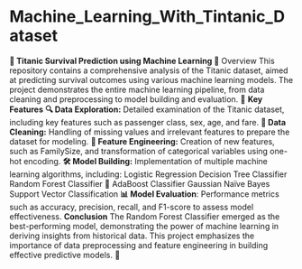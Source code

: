 # Machine_Learning_With_Tintanic_Dataset
**🚢 Titanic Survival Prediction using Machine Learning 🤖**
Overview
This repository contains a comprehensive analysis of the Titanic dataset, aimed at predicting survival outcomes using various machine learning models. The project demonstrates the entire machine learning pipeline, from data cleaning and preprocessing to model building and evaluation. 🚀
**Key Features**
**🔍 Data Exploration:** Detailed examination of the Titanic dataset, including key features such as passenger class, sex, age, and fare.
**🧹 Data Cleaning:** Handling of missing values and irrelevant features to prepare the dataset for modeling.
**🔧 Feature Engineering:** Creation of new features, such as FamilySize, and transformation of categorical variables using one-hot encoding.
**🛠️ Model Building:** Implementation of multiple machine learning algorithms, including:
Logistic Regression
Decision Tree Classifier
Random Forest Classifier 🌲
AdaBoost Classifier
Gaussian Naïve Bayes
Support Vector Classification
**📊 Model Evaluation**: Performance metrics such as accuracy, precision, recall, and F1-score to assess model effectiveness.
**Conclusion**
The Random Forest Classifier emerged as the best-performing model, demonstrating the power of machine learning in deriving insights from historical data. This project emphasizes the importance of data preprocessing and feature engineering in building effective predictive models. 🌟
